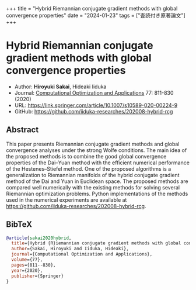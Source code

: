 +++
title = "Hybrid Riemannian conjugate gradient methods with global convergence properties"
date = "2024-01-23"
tags = ["査読付き原著論文"]
+++

# Hybrid Riemannian conjugate gradient methods with global convergence properties
- Author: **Hiroyuki Sakai**, Hideaki Iiduka
- Journal: [Computational Optimization and Applications](https://link.springer.com/journal/10589) 77: 811-830 (2020)
- URL: https://link.springer.com/article/10.1007/s10589-020-00224-9
- GitHub: https://github.com/iiduka-researches/202008-hybrid-rcg

## Abstract
This paper presents Riemannian conjugate gradient methods and global convergence analyses under the strong Wolfe conditions.
The main idea of the proposed methods is to combine the good global convergence properties of the Dai–Yuan method with the efficient numerical performance of the Hestenes–Stiefel method. One of the proposed algorithms is a generalization to Riemannian manifolds of the hybrid conjugate gradient method of the Dai and Yuan in Euclidean space. The proposed methods are compared well numerically with the existing methods for solving several Riemannian optimization problems. Python implementations of the methods used in the numerical experiments are available at https://github.com/iiduka-researches/202008-hybrid-rcg.

## BibTeX
```bibtex
@article{sakai2020hybrid,
  title={Hybrid {R}iemannian conjugate gradient methods with global convergence properties},
  author={Sakai, Hiroyuki and Iiduka, Hideaki},
  journal={Computational Optimization and Applications},
  volume={77},
  pages={811--830},
  year={2020},
  publisher={Springer}
}
```